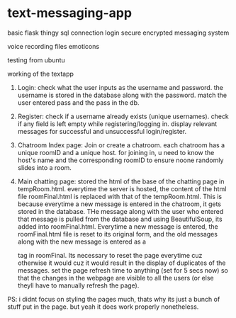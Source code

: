 # text-messaging-app
basic flask thingy
sql connection
login secure
encrypted messaging system


voice recording
files
emoticons


testing from ubuntu

working of the textapp

1) Login:
check what the user inputs as the username and password. the username is stored in the database
along with the password. match the user entered pass and the pass in the db.

2) Register:
check if a username already exists (unique usernames). check if any field is left empty while
registering/logging in. display relevant messages for successful and unsuccessful login/register.

3) Chatroom Index page:
Join or create a chatroom. each chatroom has a unique roomID and a unique host. for joining in, u need to know the host's name and the corresponding roomID to ensure noone randomly slides into a room.

4) Main chatting page:
stored the html of the base of the chatting page in tempRoom.html. everytime the server is hosted, the content of the html file roomFinal.html is replaced with that of the tempRoom.html.
This is because everytime a new message is entered in the chatroom, it gets stored in the database. THe message along with the user who entered that message is pulled from the database and using BeautifulSoup, its added into roomFinal.html. Everytime a new message is entered, the roomFinal.html file is reset to its original form, and the old messages along with the new message is entered as a <p> tag in roomFinal. Its necessary to reset the page everytime cuz otherwise it would cuz it would result in the display of duplicates of the messages. set the page refresh time to anything (set for 5 secs now) so that the changes in the webpage are visible to all the users (or else theyll have to manually refresh the page).

PS: i didnt focus on styling the pages much, thats why its just a bunch of stuff put in the page. but yeah it does work properly nonetheless.